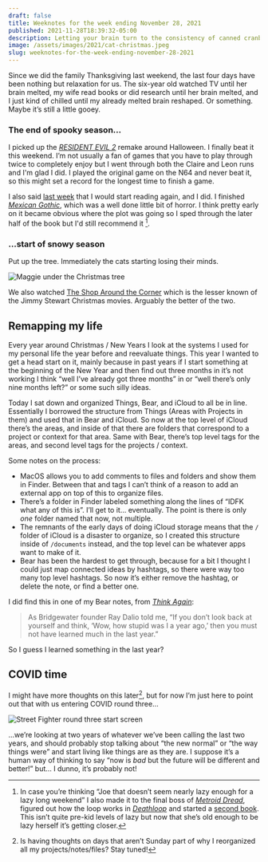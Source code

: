 ```yaml
---
draft: false
title: Weeknotes for the week ending November 28, 2021
published: 2021-11-28T18:39:32-05:00
description: Letting your brain turn to the consistency of canned cranberry sauce.
image: /assets/images/2021/cat-christmas.jpeg
slug: weeknotes-for-the-week-ending-november-28-2021
---
```


Since we did the family Thanksgiving last weekend, the last four days have been nothing but relaxation for us. The six-year old watched TV until her brain melted, my wife read books or did research until her brain melted, and I just kind of chilled until my already melted brain reshaped. Or something. Maybe it’s still a little gooey.

### The end of spooky season…
I picked up the _[RESIDENT EVIL 2](https://store.playstation.com/en-us/product/UP0102-CUSA09193_00-BH2R000000000001/)_  remake around Halloween. I finally beat it this weekend. I’m not usually a fan of  games that you have to play through twice to completely enjoy but I went through both the Claire and Leon runs and I'm glad I did. I played the original game on the N64 and never beat it, so this might set a record for the longest time to finish a game.

I also said [last week](https://www.builtwith.coffee/blog-posts/2021/11/weeknotes-for-the-week-ending-november-21-2021) that I would start reading again, and I did. I finished _[Mexican Gothic](https://www.indiebound.org/book/9780525620808)_, which was a well done little bit of horror. I think pretty early on it became obvious where the plot was going so I sped through the later half of the book but I'd still recommend it [^1].

### …start of snowy season
Put up the tree. Immediately the cats starting losing their minds.

![Maggie under the Christmas tree](/assets/images/2021/cat-christmas.jpeg)

We also watched [The Shop Around the Corner](https://en.wikipedia.org/wiki/The_Shop_Around_the_Corner) which is the lesser known of the Jimmy Stewart Christmas movies. Arguably the better of the two.

## Remapping my life
Every year around Christmas / New Years I look at the systems I used for my personal life the year before and reevaluate things. This year I wanted to get a head start on it, mainly because in past years if I start something at the beginning of the New Year and then find out three months in it’s not working I think “well I’ve already got three months” in or “well there’s only nine months left?” or some such silly ideas.

Today I sat down and organized Things, Bear, and iCloud to all be in line. Essentially I borrowed the structure from Things (Areas with Projects in them) and used that in Bear and iCloud. So now at the top level of iCloud there’s the areas, and inside of that there are folders that correspond to a project or context for that area. Same with Bear, there’s top level tags for the areas, and second level tags for the projects / context.

Some notes on the process:
- MacOS allows you to add comments to files and folders and show them in Finder. Between that and tags I can’t think of a reason to add an external app on top of this to organize files.
- There’s a folder in Finder labeled something along the lines of “IDFK what any of this is”. I’ll get to it… eventually. The point is there is only _one_ folder named that now, not multiple.
- The remnants of the early days of doing iCloud storage means that the `/` folder of iCloud is a disaster to organize, so I created this structure inside of `/documents` instead, and the top level can be whatever apps want to make of it.
- Bear has been the hardest to get through, because for a bit I thought I could just map connected ideas by hashtags, so there were way too many top level hashtags. So now it’s either remove the hashtag, or delete the note, or find a better one.

I did find this in one of my Bear notes, from _[Think Again](https://www.indiebound.org/book/9781984878106)_:

> As Bridgewater founder Ray Dalio told me, “If you don’t look back at yourself and think, ‘Wow, how stupid was I a year ago,’ then you must not have learned much in the last year.”

So I guess I learned something in the last year?

## COVID time
I might have more thoughts on this later[^2], but for now I’m just here to point out that with us entering COVID round three…

![Street Fighter round three start screen](/assets/gifs/round3-fight.gif)

…we’re looking at two years of whatever we’ve been calling the last two years, and should probably stop talking about “the new normal” or “the way things were” and start living like things are as they are. I suppose it’s a human way of thinking to say “now is _bad_ but the future will be different and better!” but… I dunno, it’s probably not!

[^1]: In case you’re thinking “Joe that doesn’t seem nearly lazy enough for a lazy long weekend” I also made it to the final boss of _[Metroid Dread](https://www.nintendo.com/games/detail/metroid-dread-switch/)_, figured out how the loop works in _[Deathloop](https://www.playstation.com/en-us/games/deathloop/)_ and started a [second book](https://www.indiebound.org/book/9780062060624). This isn’t quite pre-kid levels of lazy but now that she’s old enough to be lazy herself it’s getting closer.
[^2]: Is having thoughts on days that aren’t Sunday part of why I reorganized all my projects/notes/files? Stay tuned!